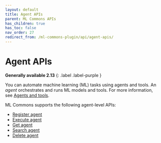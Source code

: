 ```yaml
---
layout: default
title: Agent APIs
parent: ML Commons APIs
has_children: true
has_toc: false
nav_order: 27
redirect_from: /ml-commons-plugin/api/agent-apis/
---
```


# Agent APIs
**Generally available 2.13**
{: .label .label-purple }

You can automate machine learning (ML) tasks using agents and tools. An _agent_ orchestrates and runs ML models and tools. For more information, see [Agents and tools]({{site.url}}{{site.baseurl}}/ml-commons-plugin/agents-tools/index/).

ML Commons supports the following agent-level APIs:

- [Register agent]({{site.url}}{{site.baseurl}}/ml-commons-plugin/api/agent-apis/register-agent/)
- [Execute agent]({{site.url}}{{site.baseurl}}/ml-commons-plugin/api/agent-apis/execute-agent/)
- [Get agent]({{site.url}}{{site.baseurl}}/ml-commons-plugin/api/agent-apis/get-agent/)
- [Search agent]({{site.url}}{{site.baseurl}}/ml-commons-plugin/api/agent-apis/search-agent/)
- [Delete agent]({{site.url}}{{site.baseurl}}/ml-commons-plugin/api/agent-apis/delete-agent/)